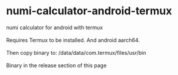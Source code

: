 # numi-calculator-android-termux
numi calculator for android with termux
<br>
<br>
Requires Termux to be installed. And android aarch64.
<br><br>
Then copy binary to: /data/data/com.termux/files/usr/bin
<br>
<br>
Binary in the release section of this page
